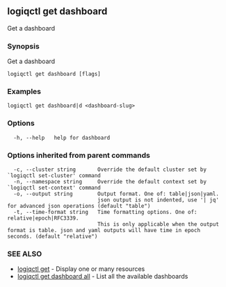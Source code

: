 ## logiqctl get dashboard

Get a dashboard

### Synopsis

Get a dashboard

```
logiqctl get dashboard [flags]
```

### Examples

```
logiqctl get dashboard|d <dashboard-slug>
```

### Options

```
  -h, --help   help for dashboard
```

### Options inherited from parent commands

```
  -c, --cluster string       Override the default cluster set by `logiqctl set-cluster' command
  -n, --namespace string     Override the default context set by `logiqctl set-context' command
  -o, --output string        Output format. One of: table|json|yaml. 
                             json output is not indented, use '| jq' for advanced json operations (default "table")
  -t, --time-format string   Time formatting options. One of: relative|epoch|RFC3339. 
                             This is only applicable when the output format is table. json and yaml outputs will have time in epoch seconds. (default "relative")
```

### SEE ALSO

* [logiqctl get](logiqctl_get.md)	 - Display one or many resources
* [logiqctl get dashboard all](logiqctl_get_dashboard_all.md)	 - List all the available dashboards

